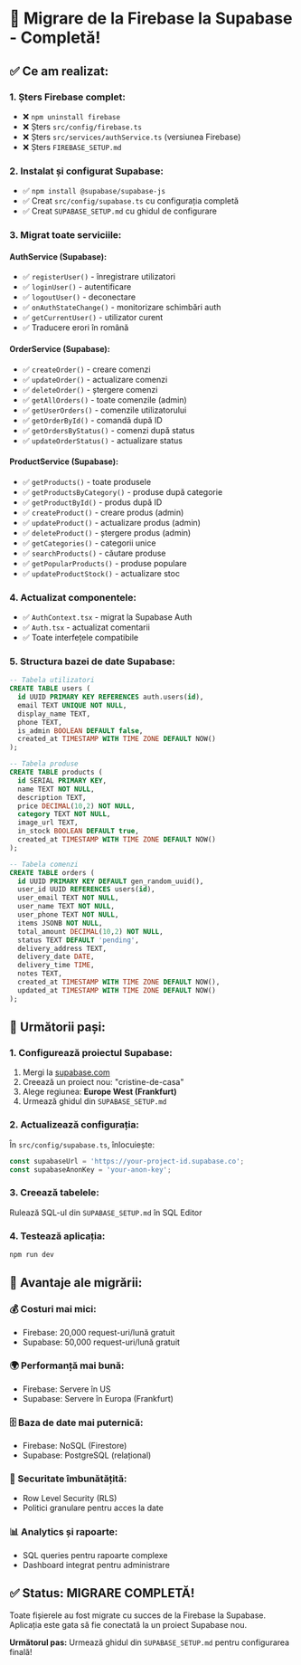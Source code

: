 # 🚀 Migrare de la Firebase la Supabase - Completă!

## ✅ Ce am realizat:

### **1. Șters Firebase complet:**
- ❌ `npm uninstall firebase`
- ❌ Șters `src/config/firebase.ts`
- ❌ Șters `src/services/authService.ts` (versiunea Firebase)
- ❌ Șters `FIREBASE_SETUP.md`

### **2. Instalat și configurat Supabase:**
- ✅ `npm install @supabase/supabase-js`
- ✅ Creat `src/config/supabase.ts` cu configurația completă
- ✅ Creat `SUPABASE_SETUP.md` cu ghidul de configurare

### **3. Migrat toate serviciile:**

#### **AuthService (Supabase):**
- ✅ `registerUser()` - înregistrare utilizatori
- ✅ `loginUser()` - autentificare
- ✅ `logoutUser()` - deconectare
- ✅ `onAuthStateChange()` - monitorizare schimbări auth
- ✅ `getCurrentUser()` - utilizator curent
- ✅ Traducere erori în română

#### **OrderService (Supabase):**
- ✅ `createOrder()` - creare comenzi
- ✅ `updateOrder()` - actualizare comenzi
- ✅ `deleteOrder()` - ștergere comenzi
- ✅ `getAllOrders()` - toate comenzile (admin)
- ✅ `getUserOrders()` - comenzile utilizatorului
- ✅ `getOrderById()` - comandă după ID
- ✅ `getOrdersByStatus()` - comenzi după status
- ✅ `updateOrderStatus()` - actualizare status

#### **ProductService (Supabase):**
- ✅ `getProducts()` - toate produsele
- ✅ `getProductsByCategory()` - produse după categorie
- ✅ `getProductById()` - produs după ID
- ✅ `createProduct()` - creare produs (admin)
- ✅ `updateProduct()` - actualizare produs (admin)
- ✅ `deleteProduct()` - ștergere produs (admin)
- ✅ `getCategories()` - categorii unice
- ✅ `searchProducts()` - căutare produse
- ✅ `getPopularProducts()` - produse populare
- ✅ `updateProductStock()` - actualizare stoc

### **4. Actualizat componentele:**
- ✅ `AuthContext.tsx` - migrat la Supabase Auth
- ✅ `Auth.tsx` - actualizat comentarii
- ✅ Toate interfețele compatibile

### **5. Structura bazei de date Supabase:**

```sql
-- Tabela utilizatori
CREATE TABLE users (
  id UUID PRIMARY KEY REFERENCES auth.users(id),
  email TEXT UNIQUE NOT NULL,
  display_name TEXT,
  phone TEXT,
  is_admin BOOLEAN DEFAULT false,
  created_at TIMESTAMP WITH TIME ZONE DEFAULT NOW()
);

-- Tabela produse
CREATE TABLE products (
  id SERIAL PRIMARY KEY,
  name TEXT NOT NULL,
  description TEXT,
  price DECIMAL(10,2) NOT NULL,
  category TEXT NOT NULL,
  image_url TEXT,
  in_stock BOOLEAN DEFAULT true,
  created_at TIMESTAMP WITH TIME ZONE DEFAULT NOW()
);

-- Tabela comenzi
CREATE TABLE orders (
  id UUID PRIMARY KEY DEFAULT gen_random_uuid(),
  user_id UUID REFERENCES users(id),
  user_email TEXT NOT NULL,
  user_name TEXT NOT NULL,
  user_phone TEXT NOT NULL,
  items JSONB NOT NULL,
  total_amount DECIMAL(10,2) NOT NULL,
  status TEXT DEFAULT 'pending',
  delivery_address TEXT,
  delivery_date DATE,
  delivery_time TIME,
  notes TEXT,
  created_at TIMESTAMP WITH TIME ZONE DEFAULT NOW(),
  updated_at TIMESTAMP WITH TIME ZONE DEFAULT NOW()
);
```

## 🔧 Următorii pași:

### **1. Configurează proiectul Supabase:**
1. Mergi la [supabase.com](https://supabase.com)
2. Creează un proiect nou: "cristine-de-casa"
3. Alege regiunea: **Europe West (Frankfurt)**
4. Urmează ghidul din `SUPABASE_SETUP.md`

### **2. Actualizează configurația:**
În `src/config/supabase.ts`, înlocuiește:
```typescript
const supabaseUrl = 'https://your-project-id.supabase.co';
const supabaseAnonKey = 'your-anon-key';
```

### **3. Creează tabelele:**
Rulează SQL-ul din `SUPABASE_SETUP.md` în SQL Editor

### **4. Testează aplicația:**
```bash
npm run dev
```

## 🎯 Avantaje ale migrării:

### **💰 Costuri mai mici:**
- Firebase: 20,000 request-uri/lună gratuit
- Supabase: 50,000 request-uri/lună gratuit

### **🌍 Performanță mai bună:**
- Firebase: Servere în US
- Supabase: Servere în Europa (Frankfurt)

### **🗄️ Baza de date mai puternică:**
- Firebase: NoSQL (Firestore)
- Supabase: PostgreSQL (relațional)

### **🔐 Securitate îmbunătățită:**
- Row Level Security (RLS)
- Politici granulare pentru acces la date

### **📊 Analytics și rapoarte:**
- SQL queries pentru rapoarte complexe
- Dashboard integrat pentru administrare

## ✅ Status: MIGRARE COMPLETĂ!

Toate fișierele au fost migrate cu succes de la Firebase la Supabase. Aplicația este gata să fie conectată la un proiect Supabase nou.

**Următorul pas:** Urmează ghidul din `SUPABASE_SETUP.md` pentru configurarea finală!
